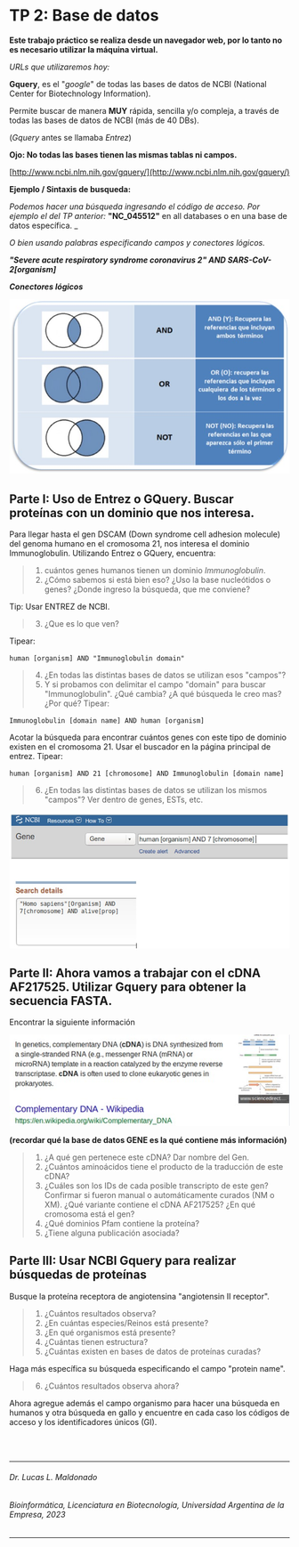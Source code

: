 # TP 2: Base de datos

**Este trabajo práctico se realiza desde un navegador web, por lo tanto no es necesario utilizar la máquina virtual.**

_URLs que utilizaremos hoy:_

**Gquery**, es el "_google_" de todas las bases de datos de NCBI (National Center for Biotechnology Information).

Permite buscar de manera **MUY** rápida, sencilla y/o compleja, a través de todas las bases de datos de NCBI (más de 40 DBs).

(_Gquery_ antes se llamaba _Entrez_)

**Ojo: No todas las bases tienen las mismas tablas ni campos.**

[http://www.ncbi.nlm.nih.gov/gquery/](http://www.ncbi.nlm.nih.gov/gquery/)

**Ejemplo / Sintaxis de busqueda:**

_Podemos hacer una búsqueda ingresando el código de acceso. Por ejemplo el del TP anterior:_ **"NC\_045512"** en all databases o en una base de datos específica. _

_O bien usando palabras especificando campos y conectores lógicos._

_**"Severe acute respiratory syndrome coronavirus 2" AND SARS-CoV-2[organism]**_

_**Conectores lógicos**_

![](https://github.com/BioinformaticaUADE/Bioinformatica-UADE/blob/main/img/conditionals.jpg)

## Parte I: Uso de Entrez o GQuery. Buscar proteínas con un dominio que nos interesa.

Para llegar hasta el gen DSCAM (Down syndrome cell adhesion molecule) del genoma humano en el cromosoma 21, nos interesa el dominio Immunoglobulin. Utilizando Entrez o GQuery, encuentra:
> 1. cuántos genes humanos tienen un dominio _Immunoglobulin_.
> 2. ¿Cómo sabemos si está bien eso? ¿Uso la base nucleótidos o genes? ¿Donde ingreso la búsqueda, que me conviene?
 
Tip: Usar ENTREZ de NCBI.
> 3. ¿Que es lo que ven?


  Tipear:
  
  ```
  human [organism] AND "Immunoglobulin domain"
  ```
> 4. ¿En todas las distintas bases de datos se utilizan esos "campos"?
> 5. Y si probamos con delimitar el campo "domain" para buscar "Immunoglobulin". ¿Qué cambia? ¿A qué búsqueda le creo mas? ¿Por qué?
Tipear:
```
Immunoglobulin [domain name] AND human [organism]
```
Acotar la búsqueda para encontrar cuántos genes con este tipo de dominio existen en el cromosoma 21. Usar el buscador en la página principal de entrez.
Tipear: 
```
human [organism] AND 21 [chromosome] AND Immunoglobulin [domain name]
```
> 6. ¿En todas las distintas bases de datos se utilizan los mismos "campos"?
Ver dentro de genes, ESTs, etc.

![](https://github.com/BioinformaticaUADE/Bioinformatica-UADE/blob/main/img/gquery.jpg)

## Parte II: Ahora vamos a trabajar con el cDNA AF217525. Utilizar Gquery para obtener la secuencia FASTA.

Encontrar la siguiente información

![](https://github.com/BioinformaticaUADE/Bioinformatica-UADE/blob/main/img/cdna.jpg)

**(recordar qué la base de datos GENE es la qué contiene más información)**

> 1. ¿A qué gen pertenece este cDNA? Dar nombre del Gen.
> 2. ¿Cuántos aminoácidos tiene el producto de la traducción de este cDNA?
> 3. ¿Cuáles son los IDs de cada posible transcripto de este gen? Confirmar si fueron manual o automáticamente curados (NM o XM). ¿Qué variante contiene el cDNA AF217525? ¿En qué cromosoma está el gen?
> 4. ¿Qué dominios Pfam contiene la proteína?
> 5. ¿Tiene alguna publicación asociada?

## Parte III: Usar NCBI Gquery para realizar búsquedas de proteínas

Busque la proteína receptora de angiotensina "angiotensin II receptor".

> 1. ¿Cuántos resultados observa?
> 2. ¿En cuántas especies/Reinos está presente?
> 3. ¿En qué organismos está presente?
> 4. ¿Cuántas tienen estructura?
> 5. ¿Cuántas existen en bases de datos de proteínas curadas?

Haga más específica su búsqueda especificando el campo "protein name".

> 6. ¿Cuántos resultados observa ahora?

Ahora agregue además el campo organismo para hacer una búsqueda en humanos y otra búsqueda en gallo y encuentre en cada caso los códigos de acceso y los identificadores únicos (GI).

<br />
<br />

___
   ###### *Dr. Lucas L. Maldonado*
   ###### *Bioinformática, Licenciatura en Biotecnología, Universidad Argentina de la Empresa, 2023*
___

